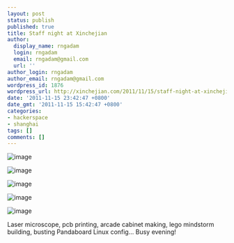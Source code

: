 ```yaml
---
layout: post
status: publish
published: true
title: Staff night at Xinchejian
author:
  display_name: rngadam
  login: rngadam
  email: rngadam@gmail.com
  url: ''
author_login: rngadam
author_email: rngadam@gmail.com
wordpress_id: 1876
wordpress_url: http://xinchejian.com/2011/11/15/staff-night-at-xinchejian/
date: '2011-11-15 23:42:47 +0800'
date_gmt: '2011-11-15 15:42:47 +0800'
categories:
- hackerspace
- shanghai
tags: []
comments: []
---
```

<p><img style="display:block;margin-right:auto;margin-left:auto;" alt="image" src="http://xinchejian.com/wp-content/uploads/2011/11/wpid-IMG_20111115_232616.jpg" /></p>
<p><img style="display:block;margin-right:auto;margin-left:auto;" alt="image" src="http://xinchejian.com/wp-content/uploads/2011/11/wpid-IMG_20111115_225233.jpg" /></p>
<p><img style="display:block;margin-right:auto;margin-left:auto;" alt="image" src="http://xinchejian.com/wp-content/uploads/2011/11/wpid-IMG_20111115_221915.jpg" /></p>
<p><img style="display:block;margin-right:auto;margin-left:auto;" alt="image" src="http://xinchejian.com/wp-content/uploads/2011/11/wpid-IMG_20111115_221841.jpg" /></p>
<p><img style="display:block;margin-right:auto;margin-left:auto;" alt="image" src="http://xinchejian.com/wp-content/uploads/2011/11/wpid-IMG_20111115_221811.jpg" /></p>
<p>Laser microscope, pcb printing, arcade cabinet making, lego mindstorm building, busting Pandaboard Linux config... Busy evening!<br><br />
</p></p>
